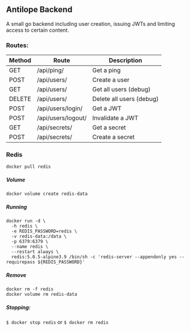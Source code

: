 Antilope Backend
-

A small go backend including user creation, issuing JWTs and limiting access to certain content.

###  Routes:
|Method    |  Route           | Description |
|-          |-                  |-          |
|GET    |  /api/ping/           | Get a ping               |
|POST   |  /api/users/          | Create a user            | 
|GET    |  /api/users/          | Get all users (debug)    |
|DELETE |  /api/users/          | Delete all users (debug) |
|POST   |  /api/users/login/    | Get a JWT                |
|POST   |  /api/users/logout/   | Invalidate a JWT         |
|GET    |  /api/secrets/        | Get a secret             |
|POST   |  /api/secrets/        | Create a secret          |
    
    
### Redis

    docker pull redis

#####    Volume

    docker volume create redis-data
    
    
##### Running

    docker run -d \
      -h redis \
      -e REDIS_PASSWORD=redis \
      -v redis-data:/data \
      -p 6379:6379 \
      --name redis \
      --restart always \
      redis:5.0.5-alpine3.9 /bin/sh -c 'redis-server --appendonly yes --requirepass ${REDIS_PASSWORD}'
      
##### Remove

    docker rm -f redis
    docker volume rm redis-data
    
    
##### Stopping:

`$ docker stop redis` or `$ docker rm redis`